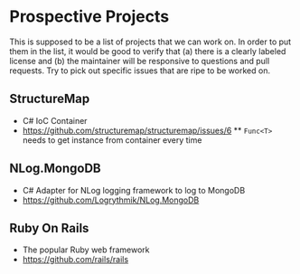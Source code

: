 Prospective Projects
====================

This is supposed to be a list of projects that we can work on. In order to put them in the list,
it would be good to verify that (a) there is a clearly labeled license and (b) the maintainer will
be responsive to questions and pull requests. Try to pick out specific issues that are ripe to be
worked on.

StructureMap
------------

 * C# IoC Container
 * https://github.com/structuremap/structuremap/issues/6
   ** `Func<T>` needs to get instance from container every time

NLog.MongoDB
------------

 * C# Adapter for NLog logging framework to log to MongoDB
 * https://github.com/Logrythmik/NLog.MongoDB

Ruby On Rails
---------------
 
 * The popular Ruby web framework
 * https://github.com/rails/rails


